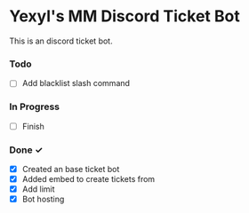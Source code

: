 # Yexyl's MM Discord Ticket Bot

This is an discord ticket bot.

### Todo
- [ ] Add blacklist slash command

### In Progress

- [ ] Finish

### Done ✓

- [x] Created an base ticket bot
- [x] Added embed to create tickets from
- [x] Add limit
- [x] Bot hosting